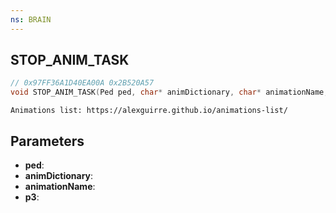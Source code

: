 ```yaml
---
ns: BRAIN
---
```

## STOP_ANIM_TASK

```c
// 0x97FF36A1D40EA00A 0x2B520A57
void STOP_ANIM_TASK(Ped ped, char* animDictionary, char* animationName, float p3);
```

```
Animations list: https://alexguirre.github.io/animations-list/  
```

## Parameters
* **ped**: 
* **animDictionary**: 
* **animationName**: 
* **p3**: 

